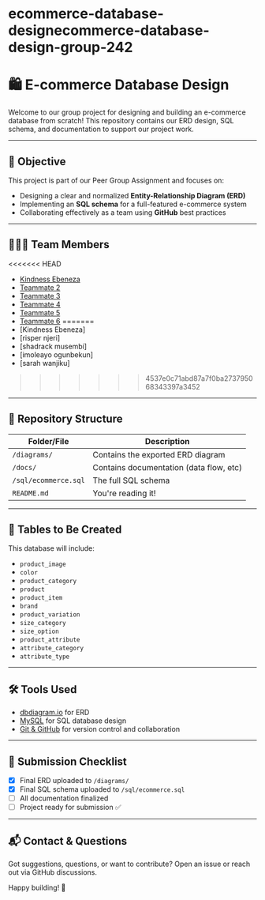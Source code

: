 # ecommerce-database-designecommerce-database-design-group-242
# 🛍️ E-commerce Database Design

Welcome to our group project for designing and building an e-commerce database from scratch! This repository contains our ERD design, SQL schema, and documentation to support our project work.

---

## 🎯 Objective

This project is part of our Peer Group Assignment and focuses on:

- Designing a clear and normalized **Entity-Relationship Diagram (ERD)**
- Implementing an **SQL schema** for a full-featured e-commerce system
- Collaborating effectively as a team using **GitHub** best practices

---

## 🧑‍🤝‍🧑 Team Members

<<<<<<< HEAD
- [Kindness Ebeneza](https://github.com/kindprinx)
- [Teammate 2](https://github.com/RisperNJW)
- [Teammate 3](https://github.com/teammate3)
- [Teammate 4](https://github.com/teammate4)
- [Teammate 5](https://github.com/teammate5)
- [Teammate 6](https://github.com/teammate6)
=======
- [Kindness Ebeneza]
- [risper	njeri]
- [shadrack	musembi]
- [imoleayo	ogunbekun]
- [sarah	wanjiku]
  
>>>>>>> 4537e0c71abd87a7f0ba273795068343397a3452

---

## 📁 Repository Structure

| Folder/File        | Description                             |
|--------------------|-----------------------------------------|
| `/diagrams/`       | Contains the exported ERD diagram       |
| `/docs/`           | Contains documentation (data flow, etc) |
| `/sql/ecommerce.sql` | The full SQL schema                    |
| `README.md`        | You're reading it!                      |

---

## 🧱 Tables to Be Created

This database will include:

- `product_image`
- `color`
- `product_category`
- `product`
- `product_item`
- `brand`
- `product_variation`
- `size_category`
- `size_option`
- `product_attribute`
- `attribute_category`
- `attribute_type`

---

## 🛠️ Tools Used

- [dbdiagram.io](https://dbdiagram.io/) for ERD
- [MySQL](https://www.mysql.com/) for SQL database design
- [Git & GitHub](https://github.com/) for version control and collaboration

---

## 🚀 Submission Checklist

- [x] Final ERD uploaded to `/diagrams/`
- [x] Final SQL schema uploaded to `/sql/ecommerce.sql`
- [ ] All documentation finalized
- [ ] Project ready for submission ✅

---

## 📬 Contact & Questions

Got suggestions, questions, or want to contribute? Open an issue or reach out via GitHub discussions.

Happy building! 🧱

